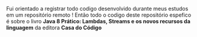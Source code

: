 Fui orientado a registrar todo codigo desenvolvido durante meus estudos em um repositório remoto !
Então todo o codigo deste repositório espefico é sobre o livro **Java 8 Prático: Lambdas, Streams e os novos recursos da linguagem** da editora **Casa do Código**
